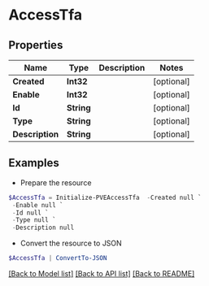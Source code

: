 # AccessTfa
## Properties

Name | Type | Description | Notes
------------ | ------------- | ------------- | -------------
**Created** | **Int32** |  | [optional] 
**Enable** | **Int32** |  | [optional] 
**Id** | **String** |  | [optional] 
**Type** | **String** |  | [optional] 
**Description** | **String** |  | [optional] 

## Examples

- Prepare the resource
```powershell
$AccessTfa = Initialize-PVEAccessTfa  -Created null `
 -Enable null `
 -Id null `
 -Type null `
 -Description null
```

- Convert the resource to JSON
```powershell
$AccessTfa | ConvertTo-JSON
```

[[Back to Model list]](../README.md#documentation-for-models) [[Back to API list]](../README.md#documentation-for-api-endpoints) [[Back to README]](../README.md)

